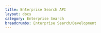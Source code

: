 ```yaml
---
title: Enterprise Search API
layout: docs
category: Enterprise Search
breadcrumbs: Enterprise Search/Development
---
```

